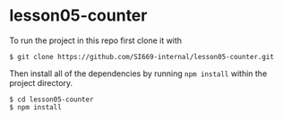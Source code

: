 # lesson05-counter

To run the project in this repo first clone it with

```
$ git clone https://github.com/SI669-internal/lesson05-counter.git
```

Then install all of the dependencies by running `npm install` within the project directory.

```
$ cd lesson05-counter
$ npm install
```
